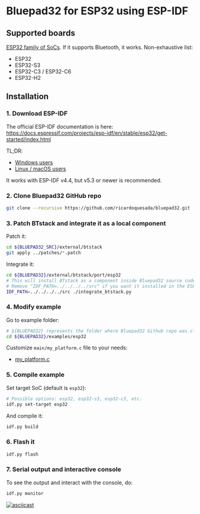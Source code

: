 # Bluepad32 for ESP32 using ESP-IDF

## Supported boards

[ESP32 family of SoCs][esp32_socs]. If it supports Bluetooth, it works. Non-exhaustive list:

- ESP32
- ESP32-S3
- ESP32-C3 / ESP32-C6
- ESP32-H2

[esp32_socs]: https://www.espressif.com/en/products/socs

## Installation

### 1. Download ESP-IDF

The official ESP-IDF documentation is here: <https://docs.espressif.com/projects/esp-idf/en/stable/esp32/get-started/index.html>

TL;DR:

- [Windows users](https://dl.espressif.com/dl/esp-idf/)
- [Linux / macOS users](https://docs.espressif.com/projects/esp-idf/en/stable/esp32/get-started/linux-macos-setup.html)


It works with ESP-IDF v4.4, but v5.3 or newer is recommended.

### 2. Clone Bluepad32 GitHub repo

   ```sh
   git clone --recursive https://github.com/ricardoquesada/bluepad32.git
   ```

### 3. Patch BTstack and integrate it as a local component

Patch it:

   ```sh
   cd ${BLUEPAD32_SRC}/external/btstack
   git apply ../patches/*.patch
   ```

Integrate it:

   ```sh
   cd ${BLUEPAD32}/external/btstack/port/esp32
   # This will install BTstack as a component inside Bluepad32 source code (recommended).
   # Remove "IDF_PATH=../../../../src" if you want it installed in the ESP-IDF folder
   IDF_PATH=../../../../src ./integrate_btstack.py
   ```

### 4. Modify example

Go to example folder:

   ```sh
   # ${BLUEPAD32} represents the folder where Bluepad32 Github repo was cloned
   cd ${BLUEPAD32}/examples/esp32
   ```

Customize `main/my_platform.c` file to your needs:

- [my_platform.c](https://github.com/ricardoquesada/bluepad32/blob/main/examples/esp32/main/my_platform.c)

### 5. Compile example

Set target SoC (default is `esp32`):

   ```sh
   # Possible options: esp32, esp32-s3, esp32-c3, etc.
   idf.py set-target esp32
   ```

And compile it:

   ```sh
   idf.py build
   ```

### 6. Flash it

   ```sh
   idf.py flash
   ```

### 7. Serial output and interactive console

To see the output and interact with the console, do:

   ```sh
   idf.py monitor
   ```

[![asciicast](https://asciinema.org/a/650459.svg)](https://asciinema.org/a/650459)

